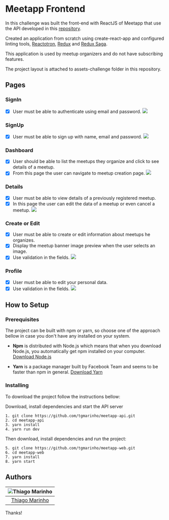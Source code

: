 # Meetapp Frontend

In this challenge was built the front-end with ReactJS of Meetapp that use the API developed in this [repository](https://github.com/tgmarinho/meetapp-api).

Created an application from scratch using create-react-app and configured linting tools, [Reactotron](https://github.com/infinitered/reactotron), [Redux](https://www.github.com/reduxjs/redux) and [Redux Saga](https://github.com/redux-saga/redux-saga).

This application is used by meetup organizers and do not have subscribing features.

The project layout is attached to assets-challenge folder in this repository.

## Pages

### SignIn

- [x] User must be able to authenticate using email and password.
![](https://raw.githubusercontent.com/tgmarinho/meetapp/master/screenshots/sign-web.png)

### SignUp

- [x] User must be able to sign up with name, email and password.
![](https://raw.githubusercontent.com/tgmarinho/meetapp/master/screenshots/signup-web.png)

### Dashboard

- [x] User should be able to list the meetups they organize and click to see details of a meetup.
- [x] From this page the user can navigate to meetup creation page.
![](https://raw.githubusercontent.com/tgmarinho/meetapp/master/screenshots/listMeetup-werb.png)

### Details

- [x] User must be able to view details of a previously registered meetup.
- [x] In this page the user can edit the data of a meetup or even cancel a meetup.
![](https://raw.githubusercontent.com/tgmarinho/meetapp/master/screenshots/details-web.png)

### Create or Edit

- [x] User must be able to create or edit information about meetups he organizes.
- [x] Display the meetup banner image preview when the user selects an image.
- [x] Use validation in the fields.
![](https://raw.githubusercontent.com/tgmarinho/meetapp/master/screenshots/edit-web.png)

### Profile

- [x] User must be able to edit your personal data.
- [x] Use validation in the fields.
![](https://raw.githubusercontent.com/tgmarinho/meetapp/master/screenshots/profile-web.png)

## How to Setup

### Prerequisites

The project can be built with npm or yarn, so choose one of the approach bellow in case you don't have any installed on your system.

* **Npm** is distributed with Node.js which means that when you download Node.js, you automatically get npm installed on your computer. [Download Node.js](https://nodejs.org/en/download/)

* **Yarn** is a package manager built by Facebook Team and seems to be faster than npm in general.  [Download Yarn](https://yarnpkg.com/en/docs/install)

### Installing

To download the project follow the instructions bellow:

Download, install dependencies and start the API server

```
1. git clone https://github.com/tgmarinho/meetapp-api.git
2. cd meetapp-api
3. yarn install
4. yarn run dev
```

Then download, install dependencies and run the project:

```
5. git clone https://github.com/tgmarinho/meetapp-web.git
6. cd meetapp-web
7. yarn install
8. yarn start
```



## Authors

| ![Thiago Marinho](https://avatars2.githubusercontent.com/u/380327?s=150&v=3)|
|:---------------------:|
|  [Thiago Marinho](https://github.com/tgmarinho/)   |


Thanks!
